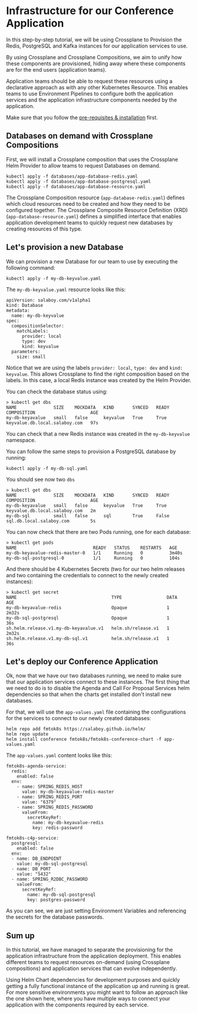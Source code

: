 # Infrastructure for our Conference Application

In this step-by-step tutorial, we will be using Crossplane to Provision the Redis, PostgreSQL and Kafka instances for our application services to use. 

By using Crossplane and Crossplane Compositions, we aim to unify how these components are provisioned, hiding away where these components are for the end users (application teams).

Application teams should be able to request these resources using a declarative approach as with any other Kubernetes Resource. This enables teams to use Environment Pipelines to configure both the application services and the application infrastructure components needed by the application.

Make sure that you follow the [pre-requisites & installation](prerequisites.md) first.


## Databases on demand with Crossplane Compositions

First, we will install a Crossplane composition that uses the Crossplane Helm Provider to allow teams to request Databases on demand. 

```
kubectl apply -f databases/app-database-redis.yaml
kubectl apply -f databases/app-database-postgresql.yaml
kubectl apply -f databases/app-database-resource.yaml
```

The Crossplane Composition resource (`app-database-redis.yaml`) defines which cloud resources need to be created and how they need to be configured together. The Crossplane Composite Resource Definition (XRD) (`app-database-resource.yaml`) defines a simplified interface that enables application development teams to quickly request new databases by creating resources of this type.

## Let's provision a new Database

We can provision a new Database for our team to use by executing the following command: 

```
kubectl apply -f my-db-keyvalue.yaml
```

The `my-db-keyvalue.yaml` resource looks like this: 

```
apiVersion: salaboy.com/v1alpha1
kind: Database
metadata:
  name: my-db-keyvalue
spec:
  compositionSelector:
    matchLabels:
      provider: local
      type: dev
      kind: keyvalue
  parameters: 
    size: small
```

Notice that we are using the labels `provider: local`, `type: dev` and `kind: keyvalue`. This allows Crossplane to find the right composition based on the labels. In this case, a local Redis instance was created by the Helm Provider.

You can check the database status using:

```
> kubectl get dbs
NAME              SIZE    MOCKDATA   KIND       SYNCED   READY   COMPOSITION                     AGE
my-db-keyavalue   small   false      keyvalue   True     True    keyvalue.db.local.salaboy.com   97s
```

You can check that a new Redis instance was created in the `my-db-keyvalue` namespace. 

You can follow the same steps to provision a PostgreSQL database by running: 

```
kubectl apply -f my-db-sql.yaml
```

You should see now two `dbs`

```
> kubectl get dbs
NAME              SIZE    MOCKDATA   KIND       SYNCED   READY   COMPOSITION                     AGE
my-db-keyavalue   small   false      keyvalue   True     True    keyvalue.db.local.salaboy.com   2m
my-db-sql         small   false      sql        True     False   sql.db.local.salaboy.com        5s
```


You can now check that there are two Pods running, one for each database:

```
> kubectl get pods
NAME                             READY   STATUS    RESTARTS   AGE
my-db-keyavalue-redis-master-0   1/1     Running   0          3m40s
my-db-sql-postgresql-0           1/1     Running   0          104s
```

And there should be 4 Kubernetes Secrets (two for our two helm releases and two containing the credentials to connect to the newly created instances):

```
> kubectl get secret
NAME                                    TYPE                 DATA   AGE
my-db-keyavalue-redis                   Opaque               1      2m32s
my-db-sql-postgresql                    Opaque               1      36s
sh.helm.release.v1.my-db-keyavalue.v1   helm.sh/release.v1   1      2m32s
sh.helm.release.v1.my-db-sql.v1         helm.sh/release.v1   1      36s
```

## Let's deploy our Conference Application

Ok, now that we have our two databases running, we need to make sure that our application services connect to these instances. The first thing that we need to do is to disable the Agenda and Call For Proposal Services helm dependencies so that when the charts get installed don't install new databases. 

For that, we will use the `app-values.yaml` file containing the configurations for the services to connect to our newly created databases:

```
helm repo add fmtok8s https://salaboy.github.io/helm/
helm repo update
helm install conference fmtok8s/fmtok8s-conference-chart -f app-values.yaml
```

The `app-values.yaml` content looks like this: 
```
fmtok8s-agenda-service: 
  redis:
    enabled: false
  env: 
    - name: SPRING_REDIS_HOST
      value: my-db-keyavalue-redis-master
    - name: SPRING_REDIS_PORT
      value: "6379" 
    - name: SPRING_REDIS_PASSWORD
      valueFrom:
        secretKeyRef:
          name: my-db-keyavalue-redis
          key: redis-password
    
fmtok8s-c4p-service: 
  postgresql:
    enabled: false
  env: 
  - name: DB_ENDPOINT
    value: my-db-sql-postgresql
  - name: DB_PORT
    value: "5432"
  - name: SPRING_R2DBC_PASSWORD
    valueFrom:
      secretKeyRef:
        name: my-db-sql-postgresql
        key: postgres-password
```

As you can see, we are just setting Environment Variables and referencing the secrets for the database passwords. 

## Sum up

In this tutorial, we have managed to separate the provisioning for the application infrastructure from the application deployment. This enables different teams to request resources on-demand (using Crossplane compositions) and application services that can evolve independently. 

Using Helm Chart dependencies for development purposes and quickly getting a fully functional instance of the application up and running is great. For more sensitive environments you might want to follow an approach like the one shown here, where you have multiple ways to connect your application with the components required by each service. 

